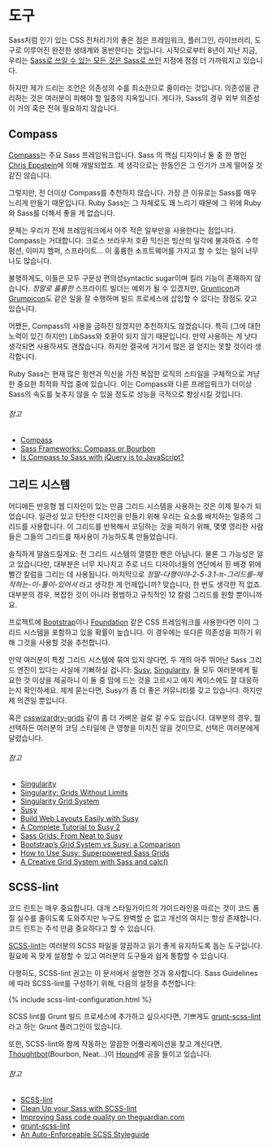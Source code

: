 
# 도구

Sass처럼 인기 있는 CSS 전처리기의 좋은 점은 프레임워크, 플러그인, 라이브러리, 도구로 이루어진 완전한 생태계와 동반한다는 것입니다. 시작으로부터 8년이 지난 지금, 우리는 [Sass로 쓰일 수 있는 모든 것은 Sass로 쓰인](http://hugogiraudel.com/2014/10/27/rethinking-atwoods-law/) 지점에 점점 더 가까워지고 있습니다.

하지만 제가 드리는 조언은 의존성의 수를 최소한으로 줄이라는 것입니다. 의존성을 관리하는 것은 여러분이 피해야 할 일종의 지옥입니다. 게다가, Sass의 경우 외부 의존성이 거의 혹은 전혀 필요하지 않습니다.






## Compass

[Compass](http://compass-style.org/)는 주요 Sass 프레임워크입니다. Sass 의 핵심 디자이너 둘 중 한 명인 [Chris Eppstein](https://twitter.com/chriseppstein)에 의해 개발되었죠. 제 생각으로는 한동안은 그 인기가 크게 떨어질 것 같진 않습니다.

그렇지만, 전 더이상 Compass를 추천하지 않습니다. 가장 큰 이유로는 Sass를 매우 느리게 만들기 때문입니다. Ruby Sass는 그 자체로도 꽤 느리기 때문에 그 위에 Ruby와 Sass를 더해서 좋을 게 없습니다.

문제는 우리가 전체 프레임워크에서 아주 적은 일부만을 사용한다는 점입니다. Compass는 거대합니다. 크로스 브라우저 호환 믹신은 빙산의 일각에 불과하죠. 수학 펑션, 이미지 헬퍼, 스프라이트... 이 훌륭한 소프트웨어를 가지고 할 수 있는 일이 너무나도 많습니다.

불행하게도, 이들은 모두 구문상 편의성syntactic sugar이며 킬러 기능이 존재하지 않습니다. *정말로 훌륭한* 스프라이트 빌더는 예외가 될 수 있겠지만, [Grunticon](https://github.com/filamentgroup/grunticon)과 [Grumpicon](http://grumpicon.com/)도 같은 일을 잘 수행하며 빌드 프로세스에 삽입할 수 있다는 장점도 갖고 있습니다.

어쨌든, Compass의 사용을 금하진 않겠지만 추천하지도 않겠습니다. 특히 (그에 대한 노력이 있긴 하지만) LibSass와 호환이 되지 않기 때문입니다. 만약 사용하는 게 낫다 생각되면 사용하셔도 괜찮습니다. 하지만 결국에 거기서 많은 걸 얻지는 못할 것이라 생각합니다.

<div class="note">
  <p>Ruby Sass는 현재 많은 펑션과 믹신을 가진 복잡한 로직의 스타일을 구체적으로 겨냥한 중요한 최적화 작업 중에 있습니다. 이는 Compass와 다른 프레임워크가 더이상 Sass의 속도를 늦추지 않을 수 있을 정도로 성능을 극적으로 향상시킬 것입니다.</p>
</div>



###### 참고

* [Compass](http://compass-style.org/)
* [Sass Frameworks: Compass or Bourbon](http://www.sitepoint.com/compass-or-bourbon-sass-frameworks/)
* [Is Compass to Sass with jQuery is to JavaScript?](http://www.sitepoint.com/compass-sass-jquery-javascript/)






## 그리드 시스템

어디에든 반응형 웹 디자인이 있는 만큼 그리드 시스템을 사용하는 것은 이제 필수가 되었습니다. 일관성 있고 탄탄한 디자인을 만들기 위해 우리는 요소를 배치하는 일종의 그리드를 사용합니다. 이 그리드를 반복해서 코딩하는 것을 피하기 위해, 몇몇 영리한 사람들은 그들의 그리드를 재사용이 가능하도록 만들었습니다.

솔직하게 말씀드릴게요: 전 그리드 시스템의 열렬한 팬은 아닙니다. 물론 그 가능성은 알고 있습니다만, 대부분은 너무 지나치고 주로 너드 디자이너들의 연단에서 흰 배경 위에 빨간 칼럼을 그리는 데 사용됩니다. 마지막으로 *정말-다행이야-2-5-3.1-π-그리드를-제작하는-이-툴이-있어서* 라고 생각한 게 언제입니까? 맞습니다, 한 번도 생각한 적 없죠. 대부분의 경우, 복잡한 것이 아니라 평범하고 규칙적인 12 칼럼 그리드를 원할 뿐이니까요.

프로젝트에 [Bootstrap](http://getbootstrap.com/)이나 [Foundation](http://foundation.zurb.com/) 같은 CSS 프레임워크를 사용한다면 이미 그리드 시스템을 포함하고 있을 확률이 높습니다. 이 경우에는 또다른 의존성을 피하기 위해 그것을 사용할 것을 추천합니다.

만약 여러분이 특정 그리드 시스템에 묶여 있지 않다면, 두 개의 아주 뛰어난 Sass 그리드 엔진이 있다는 사실에 기뻐하실 겁니다: [Susy](http://susy.oddbird.net/), [Singularity](http://singularity.gs/). 둘 모두 여러분에게 필요한 것 이상을 제공하니 이 둘 중 맘에 드는 것을 고르시고 에지 케이스에도 잘 대응하는지 확인하세요. 제게 묻는다면, Susy가 좀 더 좋은 커뮤니티를 갖고 있습니다. 하지만 제 의견일 뿐입니다.

혹은 [csswizardry-grids](https://github.com/csswizardry/csswizardry-grids) 같이 좀 더 가벼운 걸로 갈 수도 있습니다. 대부분의 경우, 뭘 선택하든 여러분의 코딩 스타일에 큰 영향을 미치진 않을 것이므로, 선택은 여러분에게 달렸습니다.



###### 참고

* [Singularity](http://singularity.gs/)
* [Singularity: Grids Without Limits](http://fourword.fourkitchens.com/article/singularity-grids-without-limits)
* [Singularity Grid System](http://www.mediacurrent.com/blog/singularity-grid-system)
* [Susy](http://susy.oddbird.net/)
* [Build Web Layouts Easily with Susy](http://css-tricks.com/build-web-layouts-easily-susy/)
* [A Complete Tutorial to Susy 2](http://www.zell-weekeat.com/susy2-tutorial/)
* [Sass Grids: From Neat to Susy](http://www.sitepoint.com/sass-grids-neat-susy/)
* [Bootstrap’s Grid System vs Susy: a Comparison](http://www.sitepoint.com/bootstraps-grid-system-vs-susy-comparison/)
* [How to Use Susy: Superpowered Sass Grids](http://webdesign.tutsplus.com/tutorials/how-to-use-susy-superpowered-sass-grids--cms-22744)
* [A Creative Grid System with Sass and calc()](http://www.sitepoint.com/creative-grid-system-sass-calc/)






## SCSS-lint

코드 린트는 매우 중요합니다. 대개 스타일가이드의 가이드라인을 따르는 것이 코드 품질 실수를 줄이도록 도와주지만 누구도 완벽할 순 없고 개선의 여지는 항상 존재합니다. 코드 린트는 주석 만큼 중요하다고 할 수 있습니다.

[SCSS-lint](https://github.com/causes/scss-lint)는 여러분의 SCSS 파일을 깔끔하고 읽기 좋게 유지하도록 돕는 도구입니다. 필요에 꼭 맞게 설정할 수 있고 여러분의 도구들과 쉽게 통합할 수 있습니다.

다행히도, SCSS-lint 권고는 이 문서에서 설명한 것과 유사합니다. Sass Guidelines에 따라 SCSS-lint를 구성하기 위해, 다음의 설정을 추천합니다:

{% include scss-lint-configuration.html %}

<div class="note">
  <p>SCSS lint를 Grunt 빌드 프로세스에 추가하고 싶으시다면, 기쁘게도 <a href="https://github.com/ahmednuaman/grunt-scss-lint">grunt-scss-lint</a>라고 하는 Grunt 플러그인이 있습니다.</p>
  <p>또한, SCSS-lint와 함께 작동하는 깔끔한 어플리케이션을 찾고 계신다면, <a href="http://thoughtbot.com/">Thoughtbot</a>(Bourbon, Neat...)이 <a href="https://houndci.com/">Hound</a>에 공을 들이고 있습니다.</p>
</div>



###### 참고

* [SCSS-lint](https://github.com/causes/scss-lint)
* [Clean Up your Sass with SCSS-lint](http://blog.martinhujer.cz/clean-up-your-sass-with-scss-lint/)
* [Improving Sass code quality on theguardian.com](http://www.theguardian.com/info/developer-blog/2014/may/13/improving-sass-code-quality-on-theguardiancom)
* [grunt-scss-lint](https://github.com/ahmednuaman/grunt-scss-lint)
* [An Auto-Enforceable SCSS Styleguide](http://davidtheclark.com/scss-lint-styleguide/)
